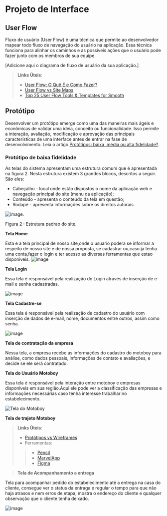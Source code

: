 
# Projeto de Interface

## User Flow

Fluxo de usuário (User Flow) é uma técnica que permite ao desenvolvedor mapear todo fluxo de navegação do usuário na aplicação. Essa técnica funciona para alinhar os caminhos e as possíveis ações que o usuário pode fazer junto com os membros de sua equipe.

[Adicione aqui o diagrama de fluxo de usuário da sua aplicação.] 

> **Links Úteis**:
> - [User Flow: O Quê É e Como Fazer?](https://medium.com/7bits/fluxo-de-usu%C3%A1rio-user-flow-o-que-%C3%A9-como-fazer-79d965872534)
> - [User Flow vs Site Maps](http://designr.com.br/sitemap-e-user-flow-quais-as-diferencas-e-quando-usar-cada-um/)
> - [Top 25 User Flow Tools & Templates for Smooth](https://www.mockplus.com/blog/post/user-flow-tools)

## Protótipo

Desenvolver um protótipo emerge como uma das maneiras mais ágeis e econômicas de validar uma ideia, conceito ou funcionalidade. Isso permite a interação, avaliação, modificação e aprovação das principais características de uma interface antes de entrar na fase de desenvolvimento. Leia o artigo [Protótipos: baixa, média ou alta fidelidade?](https://medium.com/ladies-that-ux-br/prot%C3%B3tipos-baixa-m%C3%A9dia-ou-alta-fidelidade-71d897559135).

### Protótipo de baixa fidelidade

As telas do sistema apresentam uma estrutura comum que é apresentada na figura 2. Nesta estrutura existem 3 grandes blocos, descritos a seguir. São eles:

- Cabeçalho - local onde estão dispostos o nome da aplicação web e navegação principal do site (menu da aplicação);
- Conteúdo - apresenta o conteúdo da tela em questão;
- Rodapé - apresenta informações sobre os direitos autorais.

 ![image](https://github.com/ICEI-PUC-Minas-PMV-ADS/pmv-ads-2023-2-e1-proj-web-t9-pmv-ads-2023-2-e1-projentregacerta/blob/main/documentos/img/estrutura%20padrao%20do%20site.png).  

 Figura 2 : Estrutura padrao do site.



**Tela Home**

Esta e a tela principal de nosso site,onde o usuario podera se informar a respeito de nosso site e de nossa proposta, se cadastrar ou,caso ja tenha uma conta,fazer o login e ter acesso as diversas ferramentas que estao disponiveis.
![image](https://github.com/ICEI-PUC-Minas-PMV-ADS/pmv-ads-2023-2-e1-proj-web-t9-pmv-ads-2023-2-e1-projentregacerta/blob/main/documentos/img/HOME%20PAGE.png)


**Tela Login**

Essa tela é responsável pela realização do Login através de inserção de e-mail e senha cadastradas. 

![image](https://github.com/ICEI-PUC-Minas-PMV-ADS/pmv-ads-2023-2-e1-proj-web-t9-pmv-ads-2023-2-e1-projentregacerta/blob/main/documentos/img/tela%20login.png)

**Tela Cadastre-se**

Essa tela é responsável pela realização de cadastro do usuário com inserção de dados de e-mail, nome, documentos entre outros, assim como senha. 

![image](https://github.com/ICEI-PUC-Minas-PMV-ADS/pmv-ads-2023-2-e1-proj-web-t9-pmv-ads-2023-2-e1-projentregacerta/blob/main/documentos/img/tela%20cadastro.png)

**Tela de contratação da empresa**

Nessa tela, a empresa recebe as informações do cadastro do motoboy para análise, como dados pessoais, informações de contato e avaliações, e decide se ele será contratado.


**Tela do Usuário Motoboy**

Essa tela é responsável pela interação entre motoboy e empresas disponíveis em sua região.Aqui ele pode ver a classificação das empresas e informações necessárias caso tenha interesse trabalhar no estabelecimento. 

![Tela do Motoboy](https://github.com/ICEI-PUC-Minas-PMV-ADS/pmv-ads-2023-2-e1-proj-web-t9-pmv-ads-2023-2-e1-projentregacerta/assets/145507947/8605acc4-8e81-46e5-a469-ef772b37a928)

**Tela de trajeto Motoboy**
 
> **Links Úteis**:
> - [Protótipos vs Wireframes](https://www.nngroup.com/videos/prototypes-vs-wireframes-ux-projects/)
>- Ferramentas:
>> - [Pencil](https://pencil.evolus.vn/)
>> - [MarvelApp](https://marvelapp.com/)
>> - [Figma](https://www.figma.com/)

> **Tela de Acompanhamento a entrega** 

Tela para acompanhar pedido do estabelecimento até a entrega na casa do cliente, consegue ver o status da entraga e regular o tempo para que não haja atrasos e nem erros de etapa, mostra o endereço do cliente e qualquer observação que o cliente tenha deixado. 

![image](https://github.com/ICEI-PUC-Minas-PMV-ADS/pmv-ads-2023-2-e1-proj-web-t9-pmv-ads-2023-2-e1-projentregacerta/assets/145410641/3d082fcd-b724-48e6-8952-744ae1f1c7bc)
